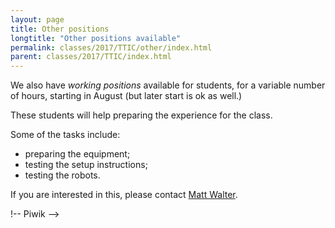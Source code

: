 ```yaml
---
layout: page
title: Other positions
longtitle: "Other positions available"
permalink: classes/2017/TTIC/other/index.html
parent: classes/2017/TTIC/index.html
---
```


We also have _working positions_ available  for students, for a variable number of hours, starting in August (but later start is ok as well.)

These students will help preparing the experience for the class.

Some of the tasks include:

- preparing the equipment;
- testing the setup instructions;
- testing the robots.

If you are interested in this, please contact [Matt Walter](http://ttic.edu/walter).


!-- Piwik -->
<script type="text/javascript">
  var _paq = _paq || [];
  /* tracker methods like "setCustomDimension" should be called before "trackPageView" */
  _paq.push(['trackPageView']);
  _paq.push(['enableLinkTracking']);
  (function() {
    var u="//people.csail.mit.edu/mwalter/analytics/piwik/";
    _paq.push(['setTrackerUrl', u+'piwik.php']);
    _paq.push(['setSiteId', '10']);
    var d=document, g=d.createElement('script'), s=d.getElementsByTagName('script')[0];
    g.type='text/javascript'; g.async=true; g.defer=true; g.src=u+'piwik.js'; s.parentNode.insertBefore(g,s);
  })();
</script>
<!-- End Piwik Code -->
